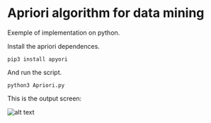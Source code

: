 # Apriori algorithm for data mining
Exemple of implementation on python.

Install the apriori dependences.

``` pip3 install apyori ```

And run the script.

``` python3 Apriori.py ```

This is the output screen:

![alt text](https://i.imgur.com/WfAwFgI.png)
